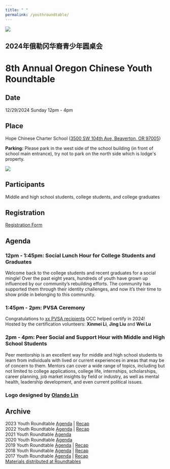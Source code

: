 ```yaml
---
title: " "
permalink: /youthroundtable/
---
```


![](https://res.cloudinary.com/dhngj18do/image/upload/f_auto,q_auto/v1/images/communities/youthroundtable_logo3)

## 2024年俄勒冈华裔青少年圆桌会
# 8th Annual Oregon Chinese Youth Roundtable

## Date  
12/29/2024 Sunday 12pm - 4pm  

## Place  
Hope Chinese Charter School ([3500 SW 104th Ave, Beaverton, OR 97005](https://www.google.com/maps/place/3500+SW+104th+Ave,+Beaverton,+OR+97005/@45.4946017,-122.7859877,17.23z/data=!4m6!3m5!1s0x54950eaa592b68cf:0x95f1a9e4aa037731!8m2!3d45.4946761!4d-122.7838146!16s%2Fg%2F11bw43ybzc?entry=ttu))  

**Parking:** Please park in the west side of the school building (in front of school main entrance), try not to park on the north side which is lodge's property.

![](https://res.cloudinary.com/dhngj18do/image/upload/f_auto,q_auto/v1/images/activities/hope_map)

## Participants  
Middle and high school students, college students, and college graduates  

## Registration  
[Registration Form](https://docs.google.com/forms/d/e/1FAIpQLSc946VK4VMu2ZZK_mgEl-2QBBaTOLoIwdgKmCw3K9CXkgN2Kg/viewform?usp=sf_link)  

## Agenda

### 12pm - 1:45pm: Social Lunch Hour for College Students and Graduates

Welcome back to the college students and recent graduates for a social mingle! Over the past eight years, hundreds of youth have grown up influenced by our community’s rebuilding efforts. The community has supported them through their identity challenges, and now it’s their time to show pride in belonging to this community.

### 1:45pm - 2pm: PVSA Ceremony

Congratulations to [xx PVSA recipients](https://pdxchinese.org/pvsa/) OCC helped certify in 2024!  
Hosted by the certification volunteers: **Xinmei Li**, **Jing Liu**  and **Wei Lu**  

### 2pm - 4pm: Peer Social and Support Hour with Middle and High School Students

Peer mentorship is an excellent way for middle and high school students to learn from individuals with lived or current experiences in areas that may be of concern to them. Mentors can cover a wide range of topics, including but not limited to college applications, college life, internships, scholarships, career planning, job market insights by field or industry, as well as mental health, leadership development, and even current political issues.

### Logo designed by [Olando Lin](https://www.linkedin.com/in/olando-lin-3696ab37/)

## Archive

2023 Youth Roundtable [Agenda](/assets/pdf/youth-roundtable-2023.pdf) | [Recap](http://pdxchinese.org/youth_roundtable_2023-recap/)  
2022 Youth Roundtable [Agenda](/assets/pdf/youth-roundtable-2022.pdf) | [Recap](http://pdxchinese.org/youth_roundtable_2022-recap/)  
2021 Youth Roundtable [Agenda](/assets/pdf/youth-roundtable-2021.pdf)  
2020 Youth Roundtable [Agenda](/assets/pdf/youth-roundtable-2020.pdf)  
2019 Youth Roundtable [Agenda](/assets/pdf/youth-roundtable-2019.pdf) | [Recap](http://pdxchinese.org/youth-roundtable-2019-recap/)  
2018 Youth Roundtable [Agenda](/assets/pdf/youth-roundtable-2018.pdf) | [Recap](http://pdxchinese.org/youth-roundtable-2018-recap/)  
2017 Youth Roundtable [Agenda](/assets/pdf/youth-roundtable-2017.pdf) | [Recap](http://pdxchinese.org/youth-roundtable-2017-recap/)  
[Materials distributed at Roundtables](http://pdxchinese.org/resources/benefits_resources/roundtable/)
